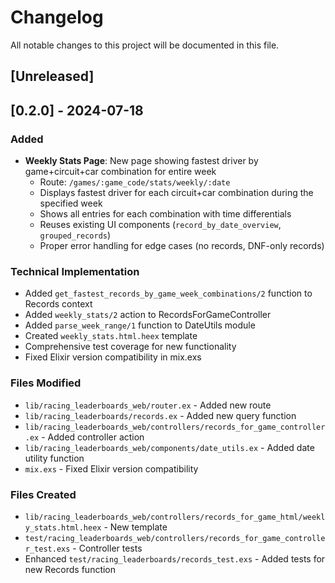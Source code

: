 # Changelog

All notable changes to this project will be documented in this file.

## [Unreleased]

## [0.2.0] - 2024-07-18

### Added
- **Weekly Stats Page**: New page showing fastest driver by game+circuit+car combination for entire week
  - Route: `/games/:game_code/stats/weekly/:date`
  - Displays fastest driver for each circuit+car combination during the specified week
  - Shows all entries for each combination with time differentials
  - Reuses existing UI components (`record_by_date_overview`, `grouped_records`)
  - Proper error handling for edge cases (no records, DNF-only records)

### Technical Implementation
- Added `get_fastest_records_by_game_week_combinations/2` function to Records context
- Added `weekly_stats/2` action to RecordsForGameController
- Added `parse_week_range/1` function to DateUtils module
- Created `weekly_stats.html.heex` template
- Comprehensive test coverage for new functionality
- Fixed Elixir version compatibility in mix.exs

### Files Modified
- `lib/racing_leaderboards_web/router.ex` - Added new route
- `lib/racing_leaderboards/records.ex` - Added new query function
- `lib/racing_leaderboards_web/controllers/records_for_game_controller.ex` - Added controller action
- `lib/racing_leaderboards_web/components/date_utils.ex` - Added date utility function
- `mix.exs` - Fixed Elixir version compatibility

### Files Created
- `lib/racing_leaderboards_web/controllers/records_for_game_html/weekly_stats.html.heex` - New template
- `test/racing_leaderboards_web/controllers/records_for_game_controller_test.exs` - Controller tests
- Enhanced `test/racing_leaderboards/records_test.exs` - Added tests for new Records function